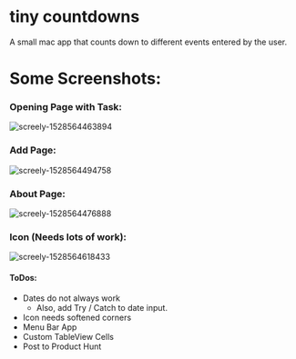 # tiny countdowns

A small mac app that counts down to different events entered by the user.

# Some Screenshots:
### Opening Page with Task:
![screely-1528564463894](https://user-images.githubusercontent.com/14844205/41194325-9bb890f6-6be7-11e8-9e74-8346042154d5.png)

### Add Page:
![screely-1528564494758](https://user-images.githubusercontent.com/14844205/41194322-9b8d24fc-6be7-11e8-8cc2-f65f6141f165.png)

### About Page:
![screely-1528564476888](https://user-images.githubusercontent.com/14844205/41194324-9ba0c034-6be7-11e8-87f9-abd67cf663ef.png)

### Icon (Needs lots of work):
![screely-1528564618433](https://user-images.githubusercontent.com/14844205/41194320-9b65cd6c-6be7-11e8-9733-7accc8a3dbb2.png)

#### ToDos:
- Dates do not always work
  - Also, add Try / Catch to date input.
- Icon needs softened corners
- Menu Bar App
- Custom TableView Cells
- Post to Product Hunt
